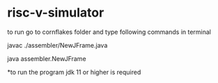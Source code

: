 # risc-v-simulator
to run go to cornflakes folder and type following commands in terminal

javac ./assembler/NewJFrame.java

java assembler.NewJFrame

*to run the program jdk 11 or higher is required
